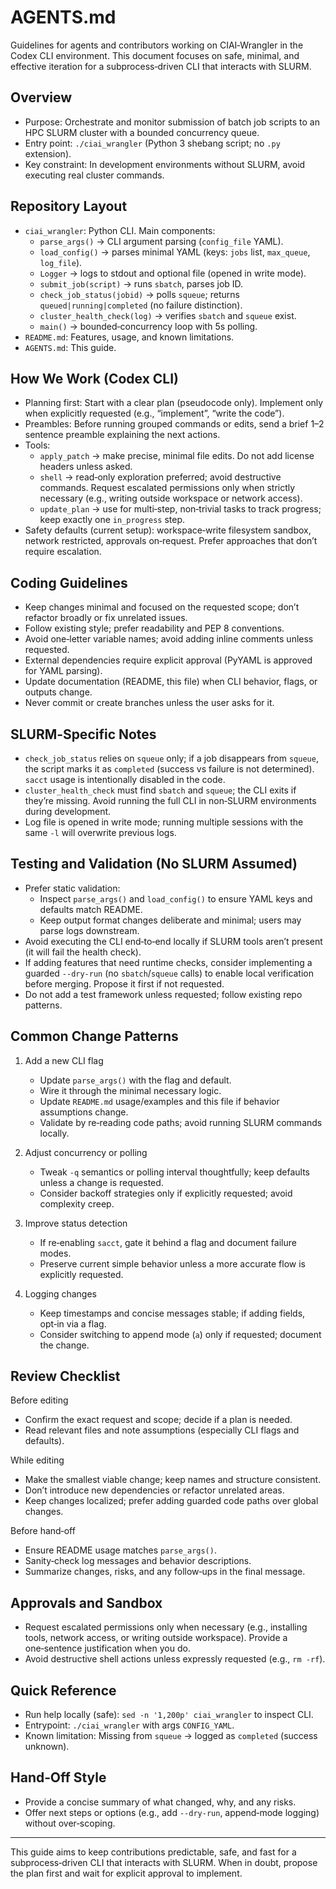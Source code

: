 # AGENTS.md

Guidelines for agents and contributors working on CIAI‑Wrangler in the Codex CLI environment. This document focuses on safe, minimal, and effective iteration for a subprocess‑driven CLI that interacts with SLURM.

## Overview
- Purpose: Orchestrate and monitor submission of batch job scripts to an HPC SLURM cluster with a bounded concurrency queue.
- Entry point: `./ciai_wrangler` (Python 3 shebang script; no `.py` extension).
- Key constraint: In development environments without SLURM, avoid executing real cluster commands.

## Repository Layout
- `ciai_wrangler`: Python CLI. Main components:
  - `parse_args()` → CLI argument parsing (`config_file` YAML).
  - `load_config()` → parses minimal YAML (keys: `jobs` list, `max_queue`, `log_file`).
  - `Logger` → logs to stdout and optional file (opened in write mode).
  - `submit_job(script)` → runs `sbatch`, parses job ID.
  - `check_job_status(jobid)` → polls `squeue`; returns `queued|running|completed` (no failure distinction).
  - `cluster_health_check(log)` → verifies `sbatch` and `squeue` exist.
  - `main()` → bounded‑concurrency loop with 5s polling.
- `README.md`: Features, usage, and known limitations.
- `AGENTS.md`: This guide.

## How We Work (Codex CLI)
- Planning first: Start with a clear plan (pseudocode only). Implement only when explicitly requested (e.g., “implement”, “write the code”).
- Preambles: Before running grouped commands or edits, send a brief 1–2 sentence preamble explaining the next actions.
- Tools:
  - `apply_patch` → make precise, minimal file edits. Do not add license headers unless asked.
  - `shell` → read‑only exploration preferred; avoid destructive commands. Request escalated permissions only when strictly necessary (e.g., writing outside workspace or network access).
  - `update_plan` → use for multi‑step, non‑trivial tasks to track progress; keep exactly one `in_progress` step.
- Safety defaults (current setup): workspace‑write filesystem sandbox, network restricted, approvals on‑request. Prefer approaches that don’t require escalation.

## Coding Guidelines
- Keep changes minimal and focused on the requested scope; don’t refactor broadly or fix unrelated issues.
- Follow existing style; prefer readability and PEP 8 conventions.
- Avoid one‑letter variable names; avoid adding inline comments unless requested.
- External dependencies require explicit approval (PyYAML is approved for YAML parsing).
- Update documentation (README, this file) when CLI behavior, flags, or outputs change.
- Never commit or create branches unless the user asks for it.

## SLURM‑Specific Notes
- `check_job_status` relies on `squeue` only; if a job disappears from `squeue`, the script marks it as `completed` (success vs failure is not determined). `sacct` usage is intentionally disabled in the code.
- `cluster_health_check` must find `sbatch` and `squeue`; the CLI exits if they’re missing. Avoid running the full CLI in non‑SLURM environments during development.
- Log file is opened in write mode; running multiple sessions with the same `-l` will overwrite previous logs.

## Testing and Validation (No SLURM Assumed)
- Prefer static validation:
  - Inspect `parse_args()` and `load_config()` to ensure YAML keys and defaults match README.
  - Keep output format changes deliberate and minimal; users may parse logs downstream.
- Avoid executing the CLI end‑to‑end locally if SLURM tools aren’t present (it will fail the health check).
- If adding features that need runtime checks, consider implementing a guarded `--dry-run` (no `sbatch`/`squeue` calls) to enable local verification before merging. Propose it first if not requested.
- Do not add a test framework unless requested; follow existing repo patterns.

## Common Change Patterns
1) Add a new CLI flag
   - Update `parse_args()` with the flag and default.
   - Wire it through the minimal necessary logic.
   - Update `README.md` usage/examples and this file if behavior assumptions change.
   - Validate by re‑reading code paths; avoid running SLURM commands locally.

2) Adjust concurrency or polling
   - Tweak `-q` semantics or polling interval thoughtfully; keep defaults unless a change is requested.
   - Consider backoff strategies only if explicitly requested; avoid complexity creep.

3) Improve status detection
   - If re‑enabling `sacct`, gate it behind a flag and document failure modes.
   - Preserve current simple behavior unless a more accurate flow is explicitly requested.

4) Logging changes
   - Keep timestamps and concise messages stable; if adding fields, opt‑in via a flag.
   - Consider switching to append mode (`a`) only if requested; document the change.

## Review Checklist
Before editing
- Confirm the exact request and scope; decide if a plan is needed.
- Read relevant files and note assumptions (especially CLI flags and defaults).

While editing
- Make the smallest viable change; keep names and structure consistent.
- Don’t introduce new dependencies or refactor unrelated areas.
- Keep changes localized; prefer adding guarded code paths over global changes.

Before hand‑off
- Ensure README usage matches `parse_args()`.
- Sanity‑check log messages and behavior descriptions.
- Summarize changes, risks, and any follow‑ups in the final message.

## Approvals and Sandbox
- Request escalated permissions only when necessary (e.g., installing tools, network access, or writing outside workspace). Provide a one‑sentence justification when you do.
- Avoid destructive shell actions unless expressly requested (e.g., `rm -rf`).

## Quick Reference
- Run help locally (safe): `sed -n '1,200p' ciai_wrangler` to inspect CLI.
- Entrypoint: `./ciai_wrangler` with args `CONFIG_YAML`.
- Known limitation: Missing from `squeue` → logged as `completed` (success unknown).

## Hand‑Off Style
- Provide a concise summary of what changed, why, and any risks.
- Offer next steps or options (e.g., add `--dry-run`, append‑mode logging) without over‑scoping.

---
This guide aims to keep contributions predictable, safe, and fast for a subprocess‑driven CLI that interacts with SLURM. When in doubt, propose the plan first and wait for explicit approval to implement.
